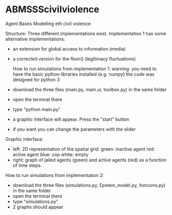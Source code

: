 # ABMSSScivilviolence
Agent Bases Modelling eth civil violence 

  Structure:
Three different implementations exist.
Implementation 1 has some alternative implementations:
- an extension for global access to information (media)
- a corrected version for the floor() (legitimacy fluctuations)

  How to run simulations from implementation 1:
warning: you need to have the basic python libraries installed  (e.g. numpy)
the code was designed for python 3
- download the three files (main.py, main.ui, toolbox.py) in the same folder
- open the terminal there
- type "python main.py" 
- a graphic interface will appear. Press the "start" button
- if you want you can change the parameters with the slider

Graphic interface:
- left: 2D representation of the spatial grid. 
green: inactive agent
red: active agent
blue: cop
white: empty
- right: graph of jailed agents (green) and active agents (red) as a function of time steps.


How to run simulations from implementation 2:
- download the three files (simulations.py, Epstein_model.py, foncions.py) in the same folder
- open the terminal there
- type "simulations.py"
- 2 graphs should appear
 
